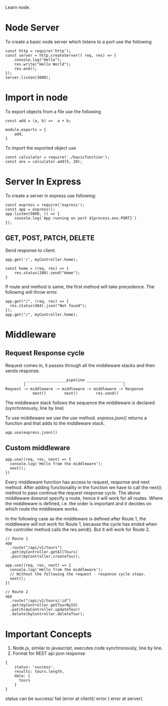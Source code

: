 Learn node.

# Node Server

To create a basic node server which listens to a port use the following

```
const http = require('http');
const server = http.createServer(( req, res) => {
    console.log("Hello");
    res.write("Hello World");
    res.end();
});
server.listen(3000);
```

# Import in node

To export objects from a file use the following

```
const add = (a, b) =>  a + b;

module.exports = {
    add,
}
```

To import the exported object use

```
const calculator = require('./basicfunction');
const ans = calculator.add(5, 20);

```

# Server In Express

To create a server in express use following:

```
const express = require('express');
const app = express();
app.listen(5000, () => {
    console.log(`App running on port ${process.env.PORT}`)
});
```

## GET, POST, PATCH, DELETE

Send response to client.

```
app.get('/', myController.home);

const home = (req, res) => {
    res.status(200).send("Home");
}

```

If route and method is same, the first method will take precedence. The following will throw error.

```
app.get("/", (req, res) => {
  res.status(404).json("Not found");
});
app.get("/", myController.home);
```

# Middleware

## Request Response cycle

Request comes in, it passes through all the middleware stacks and then sends response.

```
        ___________________pipeline _________________
        |                                           |
Request -> middleware -> middleware -> middleware -> Response
            next()        next()        res.send()
```

The middleware stack follows the sequence the middleware is declared (synchronously, line by line)

To use middleware we use the _use_ method. _express.json()_ returns a function and that adds to the middleware stack.

```
app.use(express.json())
```

## Custom middleware

```
app.use((req, res, next) => {
  console.log('Hello from the middleware');
  next();
})
```

Every middleware function has access to request, response and next method. After adding functionality in the function we have to call the next() method to pass continue the request-response cycle.
The above middleware doesnot specify a route, hence it will work for all routes.
Where the middleware is defined, i.e. the order is important and it decides on which route the middleware works.

In the following case as the middleware is defined after Route 1, the middleware will not work for Route 1, because the cycle has ended when the controller method calls the res.send(). But it will work for Route 2.

```
// Route 1
app
  .route("/api/v1/tours")
  .get(myController.getAllTours)
  .post(myController.createTour);

app.use((req, res, next) => {
  console.log('Hello from the middleware');
  // Without the following the request - response cycle stops.
  next();
})

// Route 2
app
  .route("/api/v1/tours/:id")
  .get(myController.getTourById)
  .patch(myController.updateTour)
  .delete(myController.deleteTour);
```

# Important Concepts

1. Node.js, similar to javascript, executes code synchronously, line by line.
2. Format for REST api json response

```
{
    status: 'success',
    results: tours.length,
    data: {
      tours
    }
}
```

status can be success/ fail (error at client)/ error ( error at server).
